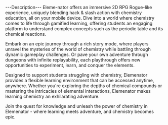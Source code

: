---Description---
Eleme-nator offers an immersive 2D RPG Rogue-like experience, uniquely blending hack & slash action with chemistry education, all on your mobile device. Dive into a world where chemistry comes to life through gamified learning, offering students an engaging platform to understand complex concepts such as the periodic table and its chemical reactions.

Embark on an epic journey through a rich story mode, where players unravel the mysteries of the world of chemistry while battling through dynamic gameplay challenges. Or pave your own adventure through dungeons with infinite replayability, each playthrough offers new opportunities to experiment, learn, and conquer the elements.

Designed to support students struggling with chemistry, Elemenator provides a flexible learning environment that can be accessed anytime, anywhere. Whether you're exploring the depths of chemical compounds or mastering the intricacies of elemental interactions, Elemenator makes learning chemistry an exhilarating adventure.

Join the quest for knowledge and unleash the power of chemistry in Elemenator - where learning meets adventure, and chemistry becomes epic.
